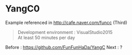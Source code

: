 # YangC0
Example referenced in http://cafe.naver.com/funcc (Third)
 >Development environment : VisualStudio2015    
 At least 50 minutes per day   

Before : https://github.com/FunFunHaDa/YangC
Next : ?
